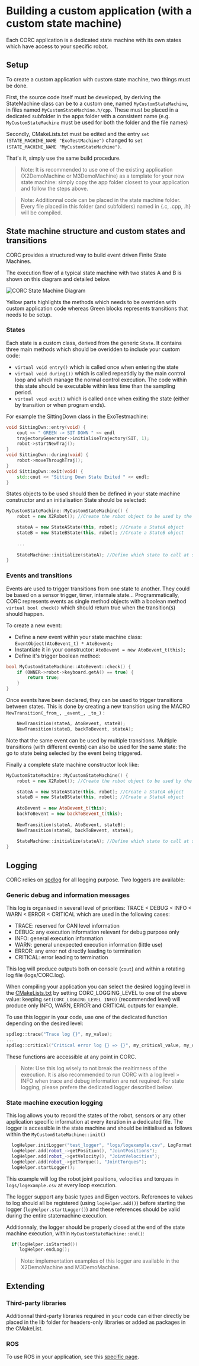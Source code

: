 # Building a custom application (with a custom state machine)

Each CORC application is a dedicated state machine with its own states which have access to your specific robot.


## Setup

To create a custom application with custom state machine, two things must be done. 

First, the source code itself must be developed, by deriving the StateMachine class can be to a custom one, named `MyCustomStateMachine`, in files named `MyCustomStateMachine.h/cpp`. These must be placed in a dedicated subfolder in the apps folder with a consistent name (e.g. `MyCustomStateMachine` must be used for both the folder and the file names)

Secondly, CMakeLists.txt must be edited and the entry `set (STATE_MACHINE_NAME "ExoTestMachine")` changed to `set (STATE_MACHINE_NAME "MyCustomStateMachine")`.

That's it, simply use the same build procedure.

> Note: It is recommended to use one of the existing application (X2DemoMachine or M3DemoMachine) as a template for your new state machine: simply copy the app folder closest to your application and follow the steps above.

> Note: Additionnal code can be placed in the state machine folder. Every file placed in this folder (and subfolders) named in {.c, .cpp, .h}  will be compiled.


## State machine structure and custom states and transitions

CORC provides a structured way to build event driven Finite State Machines.

The execution flow of a typical state machine with two states A and B is shown on this diagram and detailed below.
   
   ![CORC State Machine Diagram](../img/CORCStateMachineExecutionDiagram.png)
   
Yellow parts highlights the methods which needs to be overriden with custom application code whereas Green blocks represents transitions that needs to be setup.

### States

Each state is a custom class, derived from the generic `State`. It contains three main methods which should be overidden to include your custom code:
- `virtual void entry()` which is called once when entering the state
- `virtual void during())` which is called repeatidly by the main control loop and which manage the normal control execution. The code within this state should be executable within less time than the sampling period.
- `virtual void exit()` which is called once when exiting the state (either by transition or when program ends).

For example the SittingDown class in the ExoTestmachine:

```C++
void SittingDwn::entry(void) {
    cout << " GREEN -> SIT DOWN " << endl
    trajectoryGenerator->initialiseTrajectory(SIT, 1);
    robot->startNewTraj();
}
void SittingDwn::during(void) {
    robot->moveThroughTraj();
}
void SittingDwn::exit(void) {
    std::cout << "Sitting Down State Exited " << endl;
}
```

States objects to be used should then be defined in your state machine constructor and an initialisation State should be selected:
```C++
MyCustomStateMachine::MyCustomStateMachine() {
    robot = new X2Robot(); //Create the robot object to be used by the state machine

    stateA = new StateAState(this, robot); //Create a StateA object
    stateB = new StateBState(this, robot); //Create a StateB object
    
    ...
    
    StateMachine::initialize(stateA); //Define which state to call at start of state machine
}
```

### Events and transitions

Events are used to trigger transitions from one state to another. They could be based on a sensor trigger, timer, internale state... 
Programmatically, CORC represents events as single method objects with a boolean method `virtual bool check()` which should return true when the transition(s) should happen.

To create a new event:
- Define a new event within your state machine class: `EventObject(AtoBevent_t) * AtoBevent;`
- Instantiate it in your constructor: `AtoBevent = new AtoBevent_t(this);`
- Define it's trigger boolean method:
```C++
bool MyCustomStateMachine::AtoBevent::check() {
    if (OWNER->robot->keyboard.getA() == true) {
        return true;
    }
}
```

Once events have been declared, they can be used to trigger transitions between states. This is done by creating a new transition using the MACRO `NewTransition(_from_, _event_, _to_)` :
```C++
    NewTransition(stateA, AtoBevent, stateB);
    NewTransition(stateB, backToBevent, stateA);
```

Note that the same event can be used by multiple transitions. Multiple transitions (with different events) can also be used for the same state: the go to state being selected by the event being triggered.

Finally a complete state machine constructor look like:

```C++
MyCustomStateMachine::MyCustomStateMachine() {
    robot = new X2Robot(); //Create the robot object to be used by the state machine

    stateA = new StateAState(this, robot); //Create a StateA object
    stateB = new StateBState(this, robot); //Create a StateA object
    
    AtoBevent = new AtoBevent_t(this);
    backToBevent = new backToBevent_t(this);
    
    NewTransition(stateA, AtoBevent, stateB);
    NewTransition(stateB, backToBevent, stateA);
    
    StateMachine::initialize(stateA); //Define which state to call at start of state machine
}
```


## Logging

  CORC relies on [spdlog](https://github.com/gabime/spdlog) for all logging purpose. Two loggers are available:
  
### Generic debug and information messages
  
This log is organised in several level of priorities: TRACE < DEBUG < INFO < WARN < ERROR < CRITICAL which are used in the following cases:
- TRACE: reserved for CAN level information
- DEBUG: any execution information relevant for debug purpose only
- INFO: general execution information
- WARN: general unexpected execution information (little use)
- ERROR: any error not directly leading to termination
- CRITICAL: error leading to termination
    
This log will produce outputs both on console (`cout`) and within a rotating log file (logs/CORC.log).
    
When compiling your application you can select the desired logging level in the [CMakeLists.txt](../../CMakeLists.txt) by setting CORC_LOGGING_LEVEL to one of the above value: 
keeping `set(CORC_LOGGING_LEVEL INFO)` (recommended level) will produce only INFO, WARN, ERROR and CRITICAL outputs for example.
    
To use this logger in your code, use one of the dedicated function depending on the desired level: 
```C++
spdlog::trace("Trace log {}", my_value);
...
spdlog::critical("Critical error log {} => {}", my_critical_value, my_other_critical_value);
```
These functions are accessible at any point in CORC.
    
> Note: Use this log wisely to not break the realtimness of the execution. It is also recommended to run CORC with a log level > INFO when trace and debug information are not required. For state logging, please prefere the dedicated logger described below.
  
  
### State machine execution logging
  
This log allows you to record the states of the robot, sensors or any other application specific information at every iteration in a dedicated file. The logger is accessible in the state machine and should be initialised as follows within the `MyCustomStateMachine::init()`
  
  ```C++
    logHelper.initLogger("test_logger", "logs/logexample.csv", LogFormat::CSV, true);
    logHelper.add(robot_->getPosition(), "JointPositions");
    logHelper.add(robot_->getVelocity(), "JointVelocities");
    logHelper.add(robot_->getTorque(), "JointTorques");
    logHelper.startLogger();
  ```

This example will log the robot joint positions, velocities and torques in `logs/logexample.csv` at every loop execution. 
  
The logger support any basic types and Eigen vectors. References to values to log should all be registered (using `logHelper.add()`) before starting the logger (`logHelper.startLogger()`) and these references should be valid during the entire statemachine execution.
  
Additionnaly, the logger should be properly closed at the end of the state machine execution, within `MyCustomStateMachine::end()`:
  ```C++
    if(logHelper.isStarted())
       logHelper.endLog();
  ```

> Note: implementation examples of this logger are available in the X2DemoMachine and M3DemoMachine.


## Extending

### Third-party libraries

Additionnal third-party libraries required in your code can either directly be placed in the lib folder for headers-only libraries or added as packages in the CMakeList.


### ROS

To use ROS in your application, see this [specific page](../1.GettingStarted/Simulation.md).
